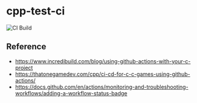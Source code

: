 # cpp-test-ci

![CI Build](https://github.com/fzyyy0601/cpp-test-ci/actions/workflows/helloAction.yml/badge.svg)

## Reference

- https://www.incredibuild.com/blog/using-github-actions-with-your-c-project
- https://thatonegamedev.com/cpp/ci-cd-for-c-c-games-using-github-actions/
- https://docs.github.com/en/actions/monitoring-and-troubleshooting-workflows/adding-a-workflow-status-badge